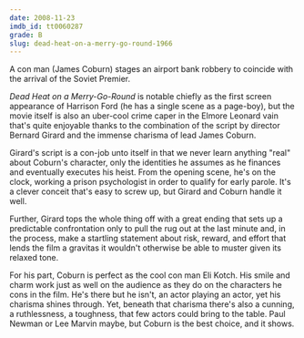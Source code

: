 ```yaml
---
date: 2008-11-23
imdb_id: tt0060287
grade: B
slug: dead-heat-on-a-merry-go-round-1966
---
```


A con man (James Coburn) stages an airport bank robbery to coincide with the arrival of the Soviet Premier.

_Dead Heat on a Merry-Go-Round_ is notable chiefly as the first screen appearance of Harrison Ford (he has a single scene as a page-boy), but the movie itself is also an uber-cool crime caper in the Elmore Leonard vain that's quite enjoyable thanks to the combination of the script by director Bernard Girard and the immense charisma of lead James Coburn.

Girard's script is a con-job unto itself in that we never learn anything "real" about Coburn's character, only the identities he assumes as he finances and eventually executes his heist. From the opening scene, he's on the clock, working a prison psychologist in order to qualify for early parole. It's a clever conceit that's easy to screw up, but Girard and Coburn handle it well.

Further, Girard tops the whole thing off with a great ending that sets up a predictable confrontation only to pull the rug out at the last minute and, in the process, make a startling statement about risk, reward, and effort that lends the film a gravitas it wouldn't otherwise be able to muster given its relaxed tone.

For his part, Coburn is perfect as the cool con man Eli Kotch. His smile and charm work just as well on the audience as they do on the characters he cons in the film. He's there but he isn't, an actor playing an actor, yet his charisma shines through. Yet, beneath that charisma there's also a cunning, a ruthlessness, a toughness, that few actors could bring to the table. Paul Newman or Lee Marvin maybe, but Coburn is the best choice, and it shows.
